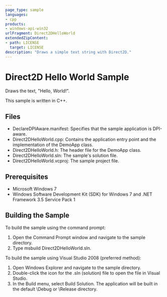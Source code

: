 ```yaml
---
page_type: sample
languages:
- cpp
products:
- windows-api-win32
urlFragment: Direct2DHelloWorld
extendedZipContent:
- path: LICENSE
  target: LICENSE
description: "Draws a simple text string with Direct2D."
---
```

# Direct2D Hello World Sample

Draws the text, "Hello, World!".

This sample is written in C++.
 
## Files

* DeclareDPIAware.manifest: Specifies that the sample application is DPI-aware.
* Direct2DHelloWorld.cpp: Contains the application entry point and the implementation of the DemoApp class.
* Direct2DHelloWorld.h: The header file for the DemoApp class.
* Direct2DHelloWorld.sln: The sample's solution file.
* Direct2DHelloWorld.vcproj: The sample project file.
 
 
## Prerequisites

* Microsoft Windows 7
* Windows Software Development Kit (SDK) for Windows 7 and .NET Framework 3.5 Service Pack 1 


## Building the Sample

To build the sample using the command prompt:
1. Open the Command Prompt window and navigate to the sample directory.
2. Type msbuild Direct2DHelloWorld.sln.

To build the sample using Visual Studio 2008 (preferred method):
1. Open Windows Explorer and navigate to the sample directory.
2. Double-click the icon for the .sln (solution) file to open the file in Visual Studio.
3. In the Build menu, select Build Solution. The application will be built in the default \Debug or \Release directory.
